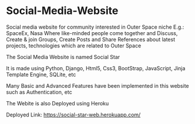 # Social-Media-Website
Social media website for community interested in Outer Space niche E.g.: SpaceEx, Nasa Where like-minded people come together and Discuss, Create &amp; join Groups, Create Posts and Share References about latest projects, technologies which are related to Outer Space

The Social Media Website is named Social Star

It is made using Python, Django, Html5, Css3, BootStrap, JavaScript, Jinja Template Engine, SQLite, etc

Many Basic and Advanced Features have been implemented in this website such as Authentication, etc

The Webite is also Deployed using Heroku

Deployed Link: https://social-star-web.herokuapp.com/
